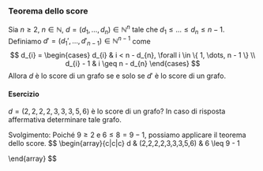 ### Teorema dello score
Sia $n\geq 2$, $n \in \mathbb{N}$, $d=(d_{1},\dots,d_{n}) \in \mathbb{N}^{n}$ tale che $d_{1} \leq \dots \leq d_{n} \leq n-1$. Definiamo $d'=(d_{1}',\dots,d'_{n-1}) \in \mathbb{N}^{n-1}$ come
$$
d_{i} = \begin{cases}
d_{i} & i < n - d_{n}, \forall i \in \{ 1, \dots, n - 1 \} \\
d_{i} - 1  &  i \geq n - d_{n}
\end{cases}
$$
Allora $d$ è lo score di un grafo se e solo se $d'$ è lo score di un grafo.
#### Esercizio
$d = (2,2,2,2,3,3,3,5,6)$ è lo score di un grafo? In caso di risposta affermativa determinare tale grafo.

Svolgimento:
Poiché $9 \geq 2$ e $6 \leq 8 = 9 - 1$, possiamo applicare il teorema dello score.
$$
\begin{array}{c|c|c}
d & (2,2,2,2,3,3,3,5,6) & 6 \leq 9 - 1

\end{array}
$$